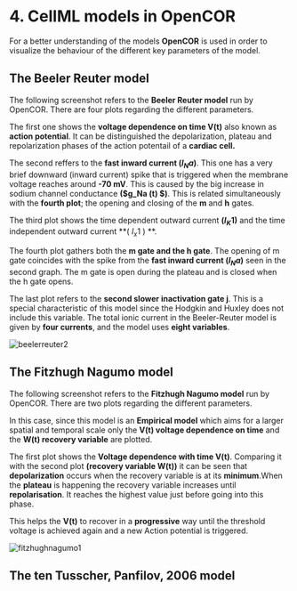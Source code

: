 # 4. CellML models in OpenCOR 
For a better understanding of the models **OpenCOR** is used in order to visualize the behaviour of the different key parameters of the model.

## The Beeler Reuter model 

The following screenshot refers to the **Beeler Reuter model** run by OpenCOR. There are four plots regarding the different parameters.

The first one shows the **voltage dependence on time  V(t)**  also known as **action potential**. It can be distinguished the depolarization, plateau and repolarization phases of the action potentail of a **cardiac cell.** 

The second reffers to the **fast inward current ($I_Na$)**. This one has a very brief downward (inward current) spike that is triggered when the membrane voltage reaches around **-70 mV**. This is caused by the big increase in sodium channel conductance **($g_Na (t) $)**. This is related simultaneously with the **fourth plot**; the opening and closing of the **m** and **h** gates. 

The third plot shows the time dependent outward current **($I_K1$)** and the time independent outward current  **( $I_x1$ ) **. 

The fourth plot gathers both the **m gate and the h gate**. The opening of m gate coincides with the spike from the  **fast inward current ($I_Na$)** seen in the second graph. The m gate is open during the plateau and is closed when the h gate opens. 

The last plot refers to the **second slower inactivation gate j**. This is a special characteristic of this model since the Hodgkin and Huxley does not include this variable.  The total ionic current in the Beeler-Reuter model is given by **four currents**, and the model uses **eight variables**.

![beelerreuter2](https://user-images.githubusercontent.com/39902241/42158670-68bdde56-7df1-11e8-9662-d92f4916b663.jpg)

## The Fitzhugh Nagumo model 

The following screenshot refers to the **Fitzhugh Nagumo model**  run by OpenCOR. There are two plots regarding the different parameters. 

In this case, since this model is an **Empirical model** which aims for a larger spatial and temporal scale only the **V(t) voltage dependence on time** and the **W(t) recovery variable** are plotted. 

The first plot shows the **Voltage dependence with time V(t)**. Comparing it with the second plot **(recovery variable W(t))** it can be seen that **depolarization** occurs when the recovery variable is at its **minimum**.When the **plateau** is happening the recovery variable increases until **repolarisation**. It reaches the highest value just before  going into this phase. 

This helps the **V(t)** to recover in a **progressive** way until the threshold voltage is achieved again and a new Action potential is triggered. 

![fitzhughnagumo1](https://user-images.githubusercontent.com/39902241/42159608-ae84695c-7df4-11e8-91f9-6da7f53e6f98.jpg) 

## The ten Tusscher, Panfilov, 2006 model 












